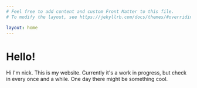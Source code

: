 ```yaml
---
# Feel free to add content and custom Front Matter to this file.
# To modify the layout, see https://jekyllrb.com/docs/themes/#overriding-theme-defaults

layout: home
---
```


# Hello!

Hi I'm nick. This is my website. Currently it's a work in progress, but check in every once and a while. One day there might be something cool.